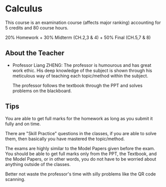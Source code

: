 # Calculus

This course is an examination course (affects major ranking) accounting for 5 credits and 80 course hours. 

20% Homework + 30% Midterm (CH.2,3 & 4) + 50% Final (CH.5,7 & 8)

## About the Teacher 
- Professor Liang ZHENG: The professor is humourous and has great work ethic. His deep knowledge of the subject is shown through his meticulous way of teaching each topic/method within the subject. 

  The professor follows the textbook through the PPT and solves problems on the blackboard.

## Tips 
You are able to get full marks for the homework as long as you submit it fully and on time. 

There are "Skill Practice" questions in the classes, if you are able to solve them, then basically you have mastered the topic/method. 

The exams are highly similar to the Model Papers given before the exam. You should be able to get full marks only from the PPT, the Textbook, and the Model Papers, or in other words, you do not have to be worried about anything outside of the classes. 

Better not waste the professor's time with silly problems like the QR code scanning. 
